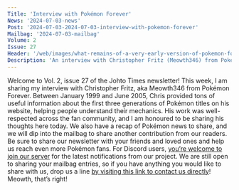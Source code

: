 ```yaml
---
Title: 'Interview with Pokémon Forever'
News: '2024-07-03-news'
Post: '2024-07-03-2024-07-03-interview-with-pokemon-forever'
Mailbag: '2024-07-03-mailbag'
Volume: 2
Issue: 27
Header: '/web/images/what-remains-of-a-very-early-version-of-pokemon-forevers-layout-from-april-1999.png'
Description: 'An interview with Christopher Fritz (Meowth346) from Pokémon Forever, an English language hobby and fan site which ran between January 1999–June 2005. Plus a recap of the latest Pokémon news & mailbag'
---
```

Welcome to Vol. 2, issue 27 of the Johto Times newsletter! This week, I am sharing my interview with Christopher Fritz, aka Meowth346 from Pokémon Forever. Between January 1999 and June 2005, Chris provided tons of useful information about the first three generations of Pokémon titles on his website, helping people understand their mechanics. His work was well-respected across the fan community, and I am honoured to be sharing his thoughts here today. We also have a recap of Pokémon news to share, and we will dip into the mailbag to share another contribution from our readers.
Be sure to share our newsletter with your friends and loved ones and help us reach even more Pokémon fans. For Discord users, [you’re welcome to join our server](https://discord.gg/PHUsH8rPg2) for the latest notifications from our project. We are still open to sharing your mailbag entries, so if you have anything you would like to share with us, drop us a line [by visiting this link to contact us directly](https://johto.substack.com/s/mailbag)!
Meowth, that’s right!
